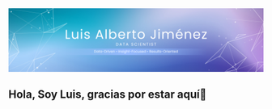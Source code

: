<div id="header" align="center">
  <img decoding="async" src="https://github.com/luisajg93/luisajg93/blob/main/banner%20github.png" width="800"/>
</div>

## Hola, Soy Luis, gracias por estar aquí👋

<!--
**luisajg93/luisajg93** is a ✨ _special_ ✨ repository because its `README.md` (this file) appears on your GitHub profile.

Here are some ideas to get you started:

- 🔭 I’m currently working on ...
- 🌱 I’m currently learning ...
- 👯 I’m looking to collaborate on ...
- 🤔 I’m looking for help with ...
- 💬 Ask me about ...
- 📫 How to reach me: ...
- 😄 Pronouns: ...
- ⚡ Fun fact: ...
-->
